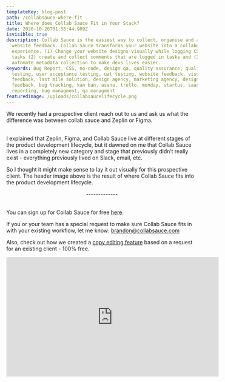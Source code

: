 ```yaml
---
templateKey: blog-post
path: /collabsauce-where-fit
title: Where does Collab Sauce Fit in Your Stack?
date: 2020-10-26T01:58:44.909Z
isvisible: true
description: Collab Sauce is the easiest way to collect, organise and act on
  website feedback. Collab Sauce transforms your website into a collaborative
  experience. (1) Change your website designs visually while logging CSS into
  tasks (2) create and collect comments that are logged in tasks and (3)
  automate metadata collection to make devs lives easier.
keywords: Bug Report, CSS, no-code, design qa, quality assurance, quality
  testing, user acceptance testing, uat testing, website feedback, visual
  feedback, last mile solution, design agency, marketing agency, designer
  feedback, bug tracking, kan ban, asana, trello, monday, startus, saas, bug
  reporting, bug managment, qa managment
featuredimage: /uploads/collabsaucelifecycle.png
---
```

We recently had a prospective client reach out to us and ask us what the difference was between collab sauce and Zeplin or Figma.

\
I explained that Zeplin, Figma, and Collab Sauce live at different stages of the product development lifecycle, but it dawned on me that Collab Sauce lives in a completely new category and stage that previously didn’t really exist - everything previously lived on Slack, email, etc.

So I thought it might make sense to lay it out visually for this prospective client. The header image above is the result of where Collab Sauce fits into the product development lifecycle.

<center>-------------</center><br>

You can sign up for Collab Sauce for free [here](https://app.collabsauce.com/). 

If you or your team has a special request to make sure Collab Sauce fits in with your existing workflow, let me know: [brandon@collabsauce.com](mailto:brandon@collabsauce.com) 

Also, check out how we created a [copy editing feature](https://blog.collabsauce.com/text-edits) based on a request for an existing client - 100% free.

<iframe src="https://www.youtube.com/embed/fV5FxWzmgqo?rel=0&amp;autoplay=1&mute=1" width="560" height="315" frameborder="0" allowfullscreen></iframe>
